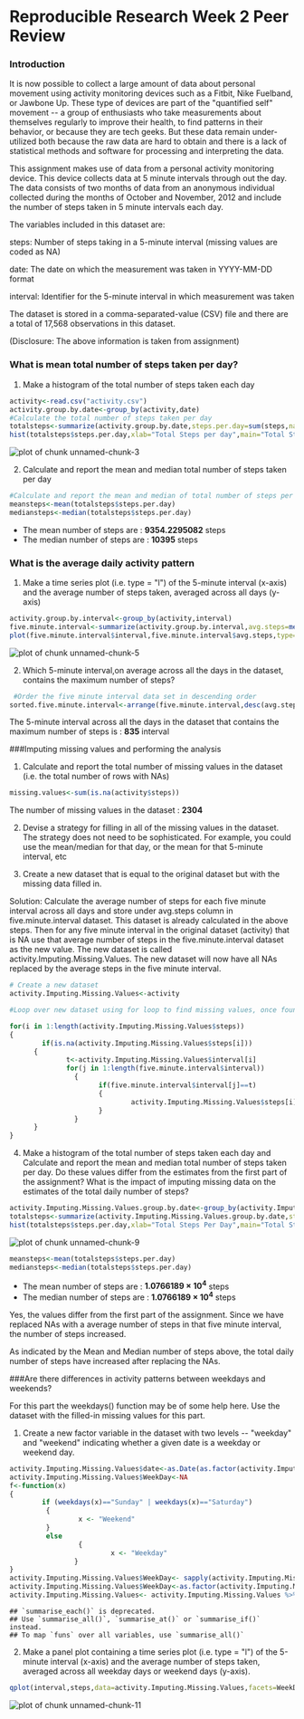 





Reproducible Research Week 2 Peer Review
========================================

### Introduction

It is now possible to collect a large amount of data about personal movement using activity monitoring devices such as a Fitbit, Nike Fuelband, or Jawbone Up. These type of devices are part of the "quantified self" movement -- a group of enthusiasts who take measurements about themselves regularly to improve their health, to find patterns in their behavior, or because they are tech geeks. But these data remain under-utilized both because the raw data are hard to obtain and there is a lack of statistical methods and software for processing and interpreting the data.

This assignment makes use of data from a personal activity monitoring device. This device collects data at 5 minute intervals through out the day. The data consists of two months of data from an anonymous individual collected during the months of October and November, 2012 and include the number of steps taken in 5 minute intervals each day.

The variables included in this dataset are:

steps: Number of steps taking in a 5-minute interval (missing values are coded as NA)

date: The date on which the measurement was taken in YYYY-MM-DD format

interval: Identifier for the 5-minute interval in which measurement was taken

The dataset is stored in a comma-separated-value (CSV) file and there are a total of 17,568 observations in this dataset.

(Disclosure: The above information is taken from assignment)

### What is mean total number of steps taken per day?

1. Make a histogram of the total number of steps taken each day


```r
activity<-read.csv("activity.csv")
activity.group.by.date<-group_by(activity,date)
#Calculate the total number of steps taken per day
totalsteps<-summarize(activity.group.by.date,steps.per.day=sum(steps,na.rm=T))
hist(totalsteps$steps.per.day,xlab="Total Steps per day",main="Total Steps per day Histogram",col="red")
```

![plot of chunk unnamed-chunk-3](figure/unnamed-chunk-3-1.png)

2. Calculate and report the mean and median total number of steps taken per day


```r
#Calculate and report the mean and median of total number of steps per day
meansteps<-mean(totalsteps$steps.per.day)
mediansteps<-median(totalsteps$steps.per.day)
```

- The mean number of steps are : **9354.2295082** steps
- The median number of steps are : **10395** steps

### What is the average daily activity pattern
1. Make a time series plot (i.e. type = "l") of the 5-minute interval (x-axis) and the average number of steps taken, averaged across all days (y-axis)


```r
activity.group.by.interval<-group_by(activity,interval)
five.minute.interval<-summarize(activity.group.by.interval,avg.steps=mean(steps,na.rm=T))
plot(five.minute.interval$interval,five.minute.interval$avg.steps,type="l",xlab="Five Minute Intervals",ylab="Average Steps",main="Average Steps for Five Minute Interval",col="red")
```

![plot of chunk unnamed-chunk-5](figure/unnamed-chunk-5-1.png)

2. Which 5-minute interval,on average across all the days in the dataset, contains the maximum number of steps?

```r
 #Order the five minute interval data set in descending order
sorted.five.minute.interval<-arrange(five.minute.interval,desc(avg.steps))
```

The 5-minute interval across all the days in the dataset that contains the maximum number of steps is : **835** interval

###Imputing missing values and performing the analysis

1. Calculate and report the total number of missing values in the dataset (i.e. the total number of rows with NAs)


```r
missing.values<-sum(is.na(activity$steps))
```

The number of missing values in the dataset : **2304**


2. Devise a strategy for filling in all of the missing values in the dataset. The strategy does not need to be sophisticated. For example, you could use the mean/median for that day, or the mean for that 5-minute interval, etc

3. Create a new dataset that is equal to the original dataset but with the missing data filled in.

Solution: Calculate the average number of steps for each five minute interval across all days and store under avg.steps column in five.minute.interval dataset. This dataset is already calculated in the above steps. Then for any five minute interval in the original dataset (activity) that is NA use that average number of steps in the five.minute.interval dataset as the new value. The new dataset is called activity.Imputing.Missing.Values. The new dataset will now have all NAs replaced by the average steps in the five minute interval.



```r
# Create a new dataset
activity.Imputing.Missing.Values<-activity

#Loop over new dataset using for loop to find missing values, once found, find the 5-minute interval that has missing value, now loop over the five minuter interval data set which has average steps, assign that value to the NA, now the new dataset will have values with NA replaced with average steps in that five minute interval

for(i in 1:length(activity.Imputing.Missing.Values$steps)) 
{  
        if(is.na(activity.Imputing.Missing.Values$steps[i]))
      {            
              t<-activity.Imputing.Missing.Values$interval[i]       
              for(j in 1:length(five.minute.interval$interval))
                {
                      if(five.minute.interval$interval[j]==t)
                      {
                              activity.Imputing.Missing.Values$steps[i] = five.minute.interval$avg.steps[j]    
                      }
                }
      }
}
```

4. Make a histogram of the total number of steps taken each day and Calculate and report the mean and median total number of steps taken per day. Do these values differ from the estimates from the first part of the assignment? What is the impact of imputing missing data on the estimates of the total daily number of steps?


```r
activity.Imputing.Missing.Values.group.by.date<-group_by(activity.Imputing.Missing.Values,date)
totalsteps<-summarize(activity.Imputing.Missing.Values.group.by.date,steps.per.day=sum(steps,na.rm=T))
hist(totalsteps$steps.per.day,xlab="Total Steps Per Day",main="Total Steps per Day Histogram",col="red")
```

![plot of chunk unnamed-chunk-9](figure/unnamed-chunk-9-1.png)

```r
meansteps<-mean(totalsteps$steps.per.day)
mediansteps<-median(totalsteps$steps.per.day)
```

- The mean number of steps are : **1.0766189 &times; 10<sup>4</sup>** steps
- The median number of steps are : **1.0766189 &times; 10<sup>4</sup>** steps

Yes, the values differ from the first part of the assignment. Since we have replaced NAs with a average number of steps in that five minute interval, the number of steps increased.

As indicated by the Mean and Median number of steps above, the total daily number of steps have increased after replacing the NAs.



###Are there differences in activity patterns between weekdays and weekends?

For this part the weekdays() function may be of some help here. Use the dataset with the filled-in missing values for this part.

1. Create a new factor variable in the dataset with two levels -- "weekday" and "weekend" indicating whether a given date is a weekday or weekend day.


```r
activity.Imputing.Missing.Values$date<-as.Date(as.factor(activity.Imputing.Missing.Values$date))
activity.Imputing.Missing.Values$WeekDay<-NA
f<-function(x) 
{ 
        if (weekdays(x)=="Sunday" | weekdays(x)=="Saturday")
         {           
                 x <- "Weekend"
         }
         else
                 {
                         x <- "Weekday"
                }
}
activity.Imputing.Missing.Values$WeekDay<- sapply(activity.Imputing.Missing.Values$date,f)
activity.Imputing.Missing.Values$WeekDay<-as.factor(activity.Imputing.Missing.Values$WeekDay)
activity.Imputing.Missing.Values<- activity.Imputing.Missing.Values %>% group_by(WeekDay,interval) %>% summarize_each(funs(mean))
```

```
## `summarise_each()` is deprecated.
## Use `summarise_all()`, `summarise_at()` or `summarise_if()` instead.
## To map `funs` over all variables, use `summarise_all()`
```



2. Make a panel plot containing a time series plot (i.e. type = "l") of the 5-minute interval (x-axis) and the average number of steps taken, averaged across all weekday days or weekend days (y-axis). 


```r
qplot(interval,steps,data=activity.Imputing.Missing.Values,facets=WeekDay~.,geom="line",xlab="5 Minute Intervals",ylab="Number of Steps",main="Comparing Weekday & Weekend Activity")
```

![plot of chunk unnamed-chunk-11](figure/unnamed-chunk-11-1.png)
